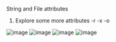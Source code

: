 String and File attributes

1) Explore some more attributes
   -r
   -x
   -o

![image](https://github.com/Sharath15eUR/NAREESHUD/assets/93960137/c9717bc1-2df8-4d0b-bc5e-fc7629855a3f)
![image](https://github.com/Sharath15eUR/NAREESHUD/assets/93960137/f6296868-1c6e-4e09-866f-c893d38884c7)
![image](https://github.com/Sharath15eUR/NAREESHUD/assets/93960137/4b44ec36-b27c-4a0f-befe-ab5648544429)
![image](https://github.com/Sharath15eUR/NAREESHUD/assets/93960137/1422c35a-dade-4268-91ab-54951ed60e44)


